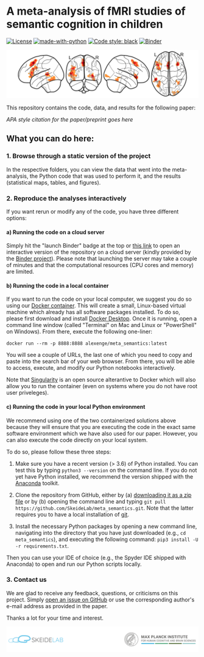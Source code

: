 # A meta-analysis of fMRI studies of semantic cognition in children

[![License](https://img.shields.io/badge/License-MIT-blue.svg)](https://opensource.org/licenses/MIT)
[![made-with-python](https://img.shields.io/badge/Made%20with-Python-1f425f.svg)](https://www.python.org/)
[![Code style: black](https://img.shields.io/badge/code%20style-black-000000.svg)](https://github.com/psf/black)
[![Binder](https://mybinder.org/badge_logo.svg)](https://mybinder.org/v2/gh/SkeideLab/meta_semantics/HEAD)

![meta-analytic results from ALE](https://raw.githubusercontent.com/SkeideLab/meta_semantics/main/misc/ale_brains.png)

This repository contains the code, data, and results for the following paper:

*APA style citation for the paper/preprint goes here*

## What you can do here:

### 1. Browse through a static version of the project

In the respective folders, you can view the data that went into the meta-analysis, the Python code that was used to perform it, and the results (statistical maps, tables, and figures).

### 2. Reproduce the analyses interactively

If you want rerun or modify any of the code, you have three different options:

#### a) Running the code on a cloud server

Simply hit the "launch Binder" badge at the top or [this link](https://mybinder.org/v2/gh/SkeideLab/meta_semantics/HEAD) to open an interactive version of the repository on a cloud server (kindly provided by the [Binder project](https://mybinder.readthedocs.io/en/latest/about/about.html)). Please note that launching the server may take a couple of minutes and that the computational resources (CPU cores and memory) are limited.

#### b) Running the code in a local container

If you want to run the code on your local computer, we suggest you do so using our [Docker container](https://hub.docker.com/repository/docker/alexenge/meta_semantics). This will create a small, Linux-based virtual machine which already has all software packages installed. To do so, please first download and install [Docker Desktop](https://www.docker.com/products/docker-desktop). Once it is running, open a command line window (called "Terminal" on Mac and Linux or "PowerShell" on Windows). From there, execute the following one-liner:

```
docker run --rm -p 8888:8888 alexenge/meta_semantics:latest
```

You will see a couple of URLs, the last one of which you need to copy and paste into the search bar of your web browser. From there, you will be able to access, execute, and modify our Python notebooks interactively.

Note that [Singularity](https://sylabs.io/singularity/) is an open source alterantive to Docker which will also allow you to run the container (even on systems where you do not have root user priveleges).

#### c) Running the code in your local Python environment

We recommend using one of the two containerized solutions above because they will ensure that you are executing the code in the exact same software environment which we have also used for our paper. However, you can also execute the code directly on your local system.

To do so, please follow these three steps:

1. Make sure you have a recent version (> 3.6) of Python installed. You can test this by typing `python3 --version` on the command line. If you do not yet have Python installed, we recommend the version shipped with the [Anaconda](https://www.anaconda.com/products/individual) toolkit.

2. Clone the repository from GitHub, either by (a) [downloading it as a zip file](https://github.com/SkeideLab/meta_semantics/archive/refs/heads/main.zip) or by (b) opening the command line and typing `git pull https://github.com/SkeideLab/meta_semantics.git`. Note that the latter requires you to have a local installation of [git](https://git-scm.com/downloads).

3. Install the necessary Python packages by opening a new command line, navigating into the directory that you have just downloaded (e.g., `cd meta_semantics`), and executing the following command: `pip3 install -U -r requirements.txt`.

Then you can use your IDE of choice (e.g., the Spyder IDE shipped with Anaconda) to open and run our Python scripts locally.

### 3. Contact us

We are glad to receive any feedback, questions, or criticisms on this project. Simply [open an issue on GitHub](https://github.com/SkeideLab/meta_semantics/issues/new/choose) or use the corresponding author's e-mail address as provided in the paper.

Thanks a lot for your time and interest.

![SkeideLab and MPI CBS logos](https://raw.githubusercontent.com/SkeideLab/meta_semantics/main/misc/header_logos.png)
